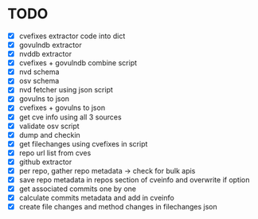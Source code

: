 # TODO

- [x] cvefixes extractor code into dict
- [x] govulndb extractor
- [x] nvddb extractor
- [x] cvefixes + govulndb combine script
- [x] nvd schema
- [x] osv schema
- [x] nvd fetcher using json script
- [x] govulns to json
- [x] cvefixes + govulns to json
- [x] get cve info using all 3 sources
- [x] validate osv script
- [x] dump and checkin
- [x] get filechanges using cvefixes in script
- [x] repo url list from cves
- [x] github extractor
- [x] per repo, gather repo metadata -> check for bulk apis
- [x] save repo metadata in repos section of cveinfo and overwrite if option
- [x] get associated commits one by one
- [x] calculate commits metadata and add in cveinfo
- [x] create file changes and method changes in filechanges json
